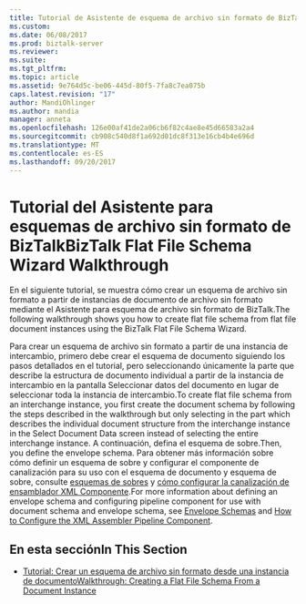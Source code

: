 ```yaml
---
title: Tutorial de Asistente de esquema de archivo sin formato de BizTalk | Documentos de Microsoft
ms.custom: 
ms.date: 06/08/2017
ms.prod: biztalk-server
ms.reviewer: 
ms.suite: 
ms.tgt_pltfrm: 
ms.topic: article
ms.assetid: 9e764d5c-be06-445d-80f5-7fa8c7ea075b
caps.latest.revision: "17"
author: MandiOhlinger
ms.author: mandia
manager: anneta
ms.openlocfilehash: 126e00af41de2a06cb6f82c4ae8e45d66583a2a4
ms.sourcegitcommit: cb908c540d8f1a692d01dc8f313e16cb4b4e696d
ms.translationtype: MT
ms.contentlocale: es-ES
ms.lasthandoff: 09/20/2017
---
```

# <a name="biztalk-flat-file-schema-wizard-walkthrough"></a><span data-ttu-id="fb61f-102">Tutorial del Asistente para esquemas de archivo sin formato de BizTalk</span><span class="sxs-lookup"><span data-stu-id="fb61f-102">BizTalk Flat File Schema Wizard Walkthrough</span></span>
<span data-ttu-id="fb61f-103">En el siguiente tutorial, se muestra cómo crear un esquema de archivo sin formato a partir de instancias de documento de archivo sin formato mediante el Asistente para esquema de archivo sin formato de BizTalk.</span><span class="sxs-lookup"><span data-stu-id="fb61f-103">The following walkthrough shows you how to create flat file schema from flat file document instances using the BizTalk Flat File Schema Wizard.</span></span>  
  
 <span data-ttu-id="fb61f-104">Para crear un esquema de archivo sin formato a partir de una instancia de intercambio, primero debe crear el esquema de documento siguiendo los pasos detallados en el tutorial, pero seleccionando únicamente la parte que describe la estructura de documento individual a partir de la instancia de intercambio en la pantalla Seleccionar datos del documento en lugar de seleccionar toda la instancia de intercambio.</span><span class="sxs-lookup"><span data-stu-id="fb61f-104">To create flat file schema from an interchange instance, you first create the document schema by following the steps described in the walkthrough but only selecting in the part which describes the individual document structure from the interchange instance in the Select Document Data screen instead of selecting the entire interchange instance.</span></span> <span data-ttu-id="fb61f-105">A continuación, defina el esquema de sobre.</span><span class="sxs-lookup"><span data-stu-id="fb61f-105">Then, you define the envelope schema.</span></span> <span data-ttu-id="fb61f-106">Para obtener más información sobre cómo definir un esquema de sobre y configurar el componente de canalización para su uso con el esquema de documento y esquema de sobre, consulte [esquemas de sobres](../core/envelope-schemas.md) y [cómo configurar la canalización de ensamblador XML Componente](../core/how-to-configure-the-xml-assembler-pipeline-component.md).</span><span class="sxs-lookup"><span data-stu-id="fb61f-106">For more information about defining an envelope schema and configuring pipeline component for use with document schema and envelope schema, see [Envelope Schemas](../core/envelope-schemas.md) and [How to Configure the XML Assembler Pipeline Component](../core/how-to-configure-the-xml-assembler-pipeline-component.md).</span></span>  
  
## <a name="in-this-section"></a><span data-ttu-id="fb61f-107">En esta sección</span><span class="sxs-lookup"><span data-stu-id="fb61f-107">In This Section</span></span>  
  
-   [<span data-ttu-id="fb61f-108">Tutorial: Crear un esquema de archivo sin formato desde una instancia de documento</span><span class="sxs-lookup"><span data-stu-id="fb61f-108">Walkthrough: Creating a Flat File Schema From a Document Instance</span></span>](../core/walkthrough-creating-a-flat-file-schema-from-a-document-instance.md)